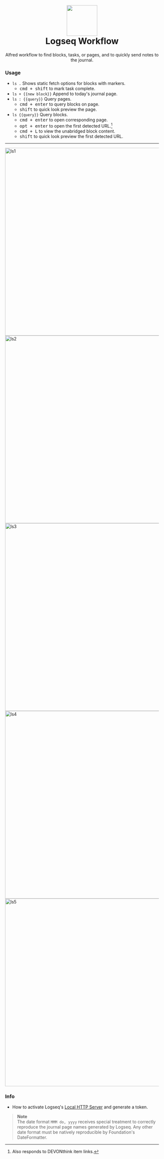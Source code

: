<h1 align=center>
  <img src="https://github.com/zeitlings/alfred-logseq/assets/25689591/082f21f3-1d1b-41af-a938-028e70d85099" width="100px"/><br>
  Logseq Workflow
</h1>
<p align="center">Alfred workflow to find blocks, tasks, or pages, and to quickly send notes to the journal.</p>



### Usage

- ` ls . ` Shows static fetch options for blocks with markers.
  - <kbd>cmd + shift</kbd> to mark task complete.
- ` ls + {{new block}} ` Append to today's journal page.
- ` ls : {{query}} ` Query pages.
  - <kbd>cmd + enter</kbd> to query blocks on page.
  - <kbd>shift</kbd> to quick look preview the page.
- ` ls {{query}} ` Query blocks.
  - <kbd>cmd + enter</kbd> to open corresponding page.
  - <kbd>opt + enter</kbd> to open the first detected URL.[^1]
  - <kbd>cmd + L</kbd> to view the unabridged block content.
  - <kbd>shift</kbd> to quick look preview the first detected URL.

---

<img width="612" alt="ls1" src="https://github.com/zeitlings/alfred-logseq/assets/25689591/7321d517-33f2-49df-a343-0737ad09cacf">
<img width="612" alt="ls2" src="https://github.com/zeitlings/alfred-logseq/assets/25689591/734f09b9-bae9-47b5-9166-fecebb79e863">
<img width="612" alt="ls3" src="https://github.com/zeitlings/alfred-logseq/assets/25689591/b8d3e6aa-da79-4025-a4c2-aeabc4c7c69a">
<img width="612" alt="ls4" src="https://github.com/zeitlings/alfred-logseq/assets/25689591/bc478a10-276a-4078-8c16-d022f2883802">
<img width="612" alt="ls5" src="https://github.com/zeitlings/alfred-logseq/assets/25689591/61e09a89-9d29-4199-b5d7-370fb5a778be">



### Info

- How to activate Logseq's [Local HTTP Server](https://docs.logseq.com/#/page/local%20http%20server) and generate a token.


> __Note__  
> The date format `MMM do, yyyy` receives special treatment to correctly reproduce the journal page names generated by Logseq. Any other date format must be natively reproducible by Foundation's DateFormatter.


[^1]: Also responds to DEVONthink item links.
